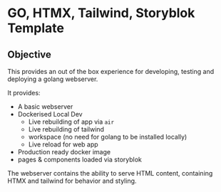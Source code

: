 # GO, HTMX, Tailwind, Storyblok Template

## Objective

This provides an out of the box experience for developing, testing and deploying a golang webserver. 

It provides:
* A basic webserver 
* Dockerised Local Dev
  * Live rebuilding of app via `air`
  * Live rebuilding of tailwind
  * workspace (no need for golang to be installed locally)
  * Live reload for web app
* Production ready docker image
* pages & components loaded via storyblok

The webserver contains the ability to serve HTML content, containing HTMX and tailwind for behavior and styling.


